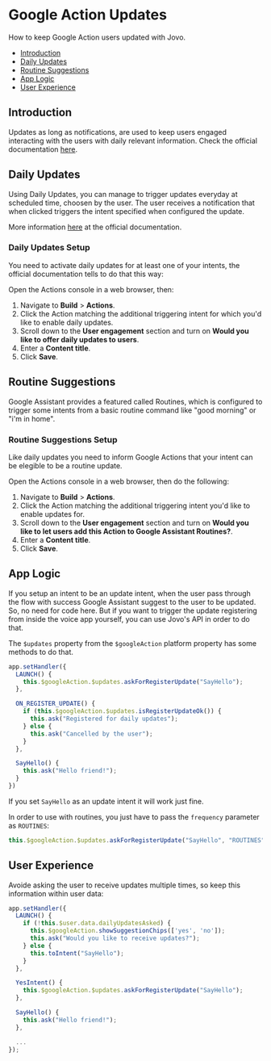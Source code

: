 # Google Action Updates

How to keep Google Action users updated with Jovo.

* [Introduction](#introduction)
* [Daily Updates](#daily-updates)
* [Routine Suggestions](#routine-suggestions)
* [App Logic](#app-logic)
* [User Experience](#user-experience)

## Introduction

Updates as long as notifications, are used to keep users engaged interacting with the users with daily relevant information. Check the official documentation [here](https://developers.google.com/actions/assistant/updates/overview).

## Daily Updates

Using Daily Updates, you can manage to trigger updates everyday at scheduled time, choosen by the user. The user receives a notification that when clicked triggers the intent specified when configured the update.

More information [here](https://developers.google.com/actions/assistant/updates/daily) at the official documentation.

### Daily Updates Setup

You need to activate daily updates for at least one of your intents, the official documentation tells to do that this way:

Open the Actions console in a web browser, then:

1. Navigate to **Build** > **Actions**.
2. Click the Action matching the additional triggering intent for which you'd like to enable daily updates.
3. Scroll down to the **User engagement** section and turn on **Would you like to offer daily updates to users**.
4. Enter a **Content title**.
5. Click **Save**.

## Routine Suggestions

Google Assistant provides a featured called Routines, which is configured to trigger some intents from a basic routine command like "good morning" or "i'm in home".

### Routine Suggestions Setup

Like daily updates you need to inform Google Actions that your intent can be elegible to be a routine update.

Open the Actions console in a web browser, then do the following:

1. Navigate to **Build** > **Actions**.
2. Click the Action matching the additional triggering intent you'd like to enable updates for.
3. Scroll down to the **User engagement** section and turn on **Would you like to let users add this Action to Google Assistant Routines?**.
4. Enter a **Content title**.
5. Click **Save**.

## App Logic

If you setup an intent to be an update intent, when the user pass through the flow with success Google Assistant suggest to the user to be updated. So, no need for code here. But if you want to trigger the update registering from inside the voice app yourself, you can use Jovo's API in order to do that.

The `$updates` property from the `$googleAction` platform property has some methods to do that.

```javascript
app.setHandler({
  LAUNCH() {
    this.$googleAction.$updates.askForRegisterUpdate("SayHello");
  },

  ON_REGISTER_UPDATE() {
    if (this.$googleAction.$updates.isRegisterUpdateOk()) {
      this.ask("Registered for daily updates");
    } else {
      this.ask("Cancelled by the user");
    }
  },

  SayHello() {
    this.ask("Hello friend!");
  }
})
```

If you set `SayHello` as an update intent it will work just fine.

In order to use with routines, you just have to pass the `frequency` parameter as `ROUTINES`:

```javascript
this.$googleAction.$updates.askForRegisterUpdate("SayHello", "ROUTINES");
```

## User Experience

Avoide asking the user to receive updates multiple times, so keep this information within user data:

```javascript
app.setHandler({
  LAUNCH() {
    if (!this.$user.data.dailyUpdatesAsked) {
      this.$googleAction.showSuggestionChips(['yes', 'no']);
      this.ask("Would you like to receive updates?");
    } else {
      this.toIntent("SayHello");
    }
  },

  YesIntent() {
    this.$googleAction.$updates.askForRegisterUpdate("SayHello");
  },

  SayHello() {
    this.ask("Hello friend!");
  },

  ...
});
```

<!--[metadata]: {"description": "Learn how to use daily updates and routine suggestions with Jovo.",
		            "route": "google-assistant/updates"}-->
